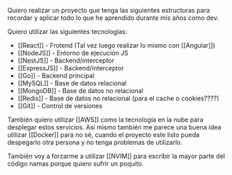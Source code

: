 Quiero realizar un proyecto que tenga las siguientes estructuras para recordar y aplicar todo lo que he aprendido durante mis años como dev.

Quiero utilizar las siguientes tecnologías:

- [[React]] - Frotend (Tal vez luego realizar lo mismo con [[Angular]])
- [[NodeJS]] - Entorno de ejecución JS
- [[NestJS]] - Backend/interceptor
- [[ExpressJS]] - Backend/interceptor
- [[Go]] - Backend principal
- [[MySQL]] - Base de datos relacional
- [[MongoDB]] - Base de datos no relacional
- [[Redis]] - Base de datos no relacional (para el cache o cookies????)
- [[Git]] - Control de versiones

También quiero utilizar [[AWS]] como la tecnología en la nube para desplegar estos servicios. Así mismo también me parece una buena idea utilizar [[Docker]] para no sé, cuando el proyecto este listo pueda despegarlo otra persona y no tenga problemas de utilizarlo.

También voy a forzarme a utilizar [[NVIM]] para escribir la mayor parte del código namas porque quiero sufrir un poquito.